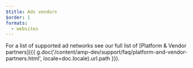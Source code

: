 ```yaml
---
$title: Ads vendors
$order: 1
formats:
  - websites
---
```

For a list of supported ad networks see our full list of [Platform & Vendor partners]({{ g.doc('/content/amp-dev/support/faq/platform-and-vendor-partners.html', locale=doc.locale).url.path }}).
